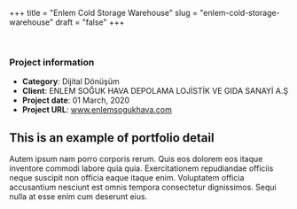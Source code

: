 +++
title = "Enlem Cold Storage Warehouse"
slug = "enlem-cold-storage-warehouse"
draft = "false"
+++


<!-- ======= Portfolio Details Section ======= -->
<section class="portfolio-details">
<div class="container">

<div class="portfolio-details-container">

<div class="owl-carousel portfolio-details-carousel">
        <img src="/images/portfolio/enlems.jpg" class="img-fluid" alt="">
        <img src="/images/portfolio/enlems-1.jpg" class="img-fluid" alt="">
        <img src="/images/portfolio/enlems-2.jpg" class="img-fluid" alt="">
</div>

<div class="portfolio-info">
        <h3>Project information</h3>
        <ul>
          <li><strong>Category</strong>: Dijital Dönüşüm</li>
          <li><strong>Client</strong>: ENLEM SOĞUK HAVA DEPOLAMA LOJİSTİK VE GIDA SANAYİ A.Ş</li>
          <li><strong>Project date</strong>: 01 March, 2020</li>
          <li><strong>Project URL</strong>: <a href="http://www.enlemsogukhava.com/">www.enlemsogukhava.com</a></li>
        </ul>
</div>

</div>

<div class="portfolio-description">
     <h2>This is an example of portfolio detail</h2>
          <p>
            Autem ipsum nam porro corporis rerum. Quis eos dolorem eos itaque inventore commodi labore quia quia. Exercitationem repudiandae officiis neque suscipit non officia eaque itaque enim. Voluptatem officia accusantium nesciunt est omnis tempora consectetur dignissimos. Sequi nulla at esse enim cum deserunt eius.
          </p>
</div>
</div>
</section><!-- End Portfolio Details Section -->


